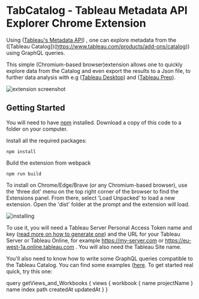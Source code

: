 # TabCatalog - Tableau Metadata API Explorer Chrome Extension

Using ([Tableau's Metadata API](https://help.tableau.com/current/api/metadata_api/en-us/index.html)) , one can explore metadata from the ([Tableau Catalog])(https://www.tableau.com/products/add-ons/catalog)) using GraphQL queries. 

This simple (Chromium-based browser)extension allows one to quickly explore data from the Catalog and even export the results to a Json file, to further data analysis with e.g ([Tableau Desktop](https://www.tableau.com/products/desktop)) and ([Tableau Prep](https://www.tableau.com/products/prep)).

![extension screenshot](./dist/images/extension_screenshot.png)

## Getting Started

You will need to have [npm](https://npmjs.com) installed. Download a copy of this code to a folder on your computer.

Install all the required packages:

```
npm install
```

Build the extension from webpack

```
npm run build
```

To install on Chrome/Edge/Brave (or any Chromium-based browser), use the 'three dot' menu on the top right corner of the browser to find the Extensions panel. From there, select 'Load Unpacked' to load a new extension. Open the 'dist' folder at the prompt and the extension will load.

![installing](./dist/images/installed_extension.png)

To use it, you will need a Tableau Server Personal Access Token name and key ([read more on how to generate one](https://help.tableau.com/current/server/en-us/security_personal_access_tokens.htm#creating-tokens)) and the URL for your Tableau Server or Tableau Online, for example https://my-server.com or https://eu-west-1a.online.tableau.com . You will also need the Tableau Site name.

You'll also need to know how to write some GraphQL queries compatible to the Tableau Catalog. You can find some examples ([here](https://help.tableau.com/current/api/metadata_api/en-us/docs/meta_api_examples.html#common-queries-to-get-your-started). To get started real quick, try this one:

query getViews_and_Workbooks {
    views {
      workbook {
        name
        projectName
      }
      name
      index
      path
      createdAt
      updatedAt
    }
  }